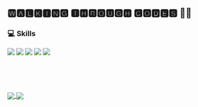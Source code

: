 ## 🆆🅰🅻🅺🅸🅽🅶 🆃🅷🆁🅾🆄🅶🅷 🅲🅾🅳🅴🆂 👨‍💻
### 💻 Skills

![](https://img.shields.io/badge/Editor-Visual_Studio_Code-informational?style=flat&logo=visual-studio-code&logoColor=white&color=2bbc8a)
![](https://img.shields.io/badge/Code-Python-informational?style=flat&logo=python&logoColor=white&color=2bbc8a)
![](https://img.shields.io/badge/Code-JavaScript-informational?style=flat&logo=javascript&logoColor=white&color=2bbc8a)
![](https://img.shields.io/badge/Code-Java-informational?style=flat&logo=java&logoColor=white&color=2bbc8a)
![](https://img.shields.io/badge/Code-C-informational?style=flat&logo=C&logoColor=white&color=2bbc8a)

<br><br><br>
<!--
**akashrajput25/akashrajput25** is a ✨ _special_ ✨ repository because its `README.md` (this file) appears on your GitHub profile.

Here are some ideas to get you started:

- 🔭 I’m currently working on ...
- 🌱 I’m currently learning ...
- 👯 I’m looking to collaborate on ...
- 🤔 I’m looking for help with ...
- 💬 Ask me about ...
- 📫 How to reach me: ...
- 😄 Pronouns: ...
- ⚡ Fun fact: ...
-->

<a href="https://github.com/akashrajput25/github-readme-stats">
  <img align="center" src="https://github-readme-stats.vercel.app/api?username=akashrajput25&show_icons=true&card_width=240"/>
</a>
<a href="https://github.com/akashrajput25/github-readme-stats">
  <img align="center" src="https://github-readme-stats.vercel.app/api/top-langs/?username=akashrajput25&layout=compact&card_width=300&card_height=150" />
</a>


